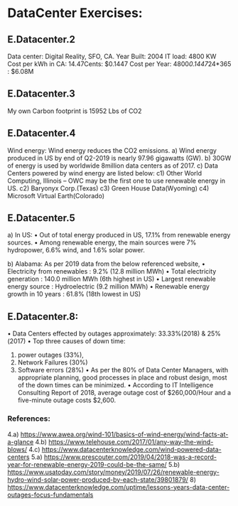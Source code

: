 # DataCenter Exercises:

## E.Datacenter.2
Data center: Digital Reality, SFO, CA.
Year Built: 2004
IT load: 4800 KW
Cost per kWh in CA: 14.47Cents: $0.1447
Cost per Year: 4800*0.1447*24*365 : $6.08M


## E.Datacenter.3
My own Carbon footprint is 15952 Lbs of CO2

## E.Datacenter.4
Wind energy: Wind energy reduces the CO2 emissions.
a)	Wind energy produced in US by end of Q2-2019 is nearly 97.96 gigawatts (GW).
b)	30GW of energy is used by worldwide 8million data centers as of 2017. 
c)	Data Centers powered by wind energy are listed below:
c1)	Other World Computing, Illinois – OWC may be the first one to use renewable energy in US.
c2)	Baryonyx Corp.(Texas) 
c3)	Green House Data(Wyoming)
c4)	Microsoft Virtual Earth(Colorado)

## E.Datacenter.5
a)	In US:
•	Out of total energy produced in US, 17.1% from renewable energy sources. 
•	Among renewable energy, the main sources were 7% hydropower, 6.6% wind, and 1.6% solar power.

b)	Alabama: As per 2019 data from the below referenced website,
•	Electricity from renewables		:  9.2% (12.8 million MWh)
•	Total electricity generation		:  140.0 million MWh (6th highest in US)
•	Largest renewable energy source		:  Hydroelectric (9.2 million MWh)
•	Renewable energy growth in 10 years	:  61.8% (18th lowest in US)


## E.Datacenter.8:
•	Data Centers effected by outages approximately: 33.33%(2018) & 25%(2017)
•	Top three causes of down time: 
1)	power outages (33%), 
2)	Network Failures (30%)
3)	Software errors (28%)
•	As per the 80% of Data Center Managers, with appropriate planning, good processes in place and robust design, most of the down times can be minimized.
•	According to IT Intelligence Consulting Report of 2018, average outage cost of $260,000/Hour and a five-minute outage costs $2,600.


### References:
4.a)  https://www.awea.org/wind-101/basics-of-wind-energy/wind-facts-at-a-glance
4.b)  https://www.telehouse.com/2017/01/any-way-the-wind-blows/
4.c)  https://www.datacenterknowledge.com/wind-powered-data-centers
5.a)  https://www.prescouter.com/2019/04/2018-was-a-record-year-for-renewable-energy-2019-could-be-the-same/
5.b)  https://www.usatoday.com/story/money/2019/07/26/renewable-energy-hydro-wind-solar-power-produced-by-each-state/39801879/
8)  https://www.datacenterknowledge.com/uptime/lessons-years-data-center-outages-focus-fundamentals
